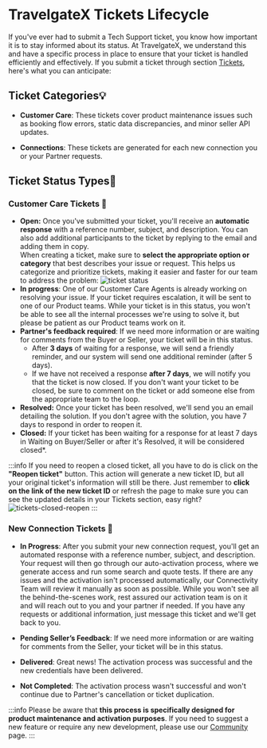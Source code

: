 ﻿---
sidebar_position: 2
---

# TravelgateX Tickets Lifecycle

If you've ever had to submit a Tech Support ticket, you know how important it is to stay informed about its status. At TravelgateX, we understand this and have a specific process in place to ensure that your ticket is handled efficiently and effectively.  If you submit a ticket through section [Tickets](https://app.travelgate.com/support), here's what you can anticipate:

## Ticket Categories💡

- **Customer Care**: These tickets cover product maintenance issues such as booking flow errors, static data discrepancies, and minor seller API updates.

- **Connections**: These tickets are generated for each new connection you or your Partner requests.


## Ticket Status Types🔎

### Customer Care Tickets 💬

- **Open:** Once you've submitted your ticket, you'll receive an **automatic response** with a reference number, subject, and description. You can also add additional participants to the ticket by replying to the email and adding them in copy.  
When creating a ticket, make sure to **select the appropriate option or category** that best describes your issue or request. This helps us categorize and prioritize tickets, making it easier and faster for our team to address the problem:
  ![ticket status](https://storage.travelgate.com//kbase/ticket_status.jpg)
- **In progress**: One of our Customer Care Agents is already working on resolving your issue. If your ticket requires escalation, it will be sent to one of our Product teams. While your ticket is in this status, you won't be able to see all the internal processes we're using to solve it, but please be patient as our Product teams work on it.
- **Partner's feedback required**: If we need more information or are waiting for comments from the Buyer or Seller, your ticket will be in this status.	
  - After **3 days** of waiting for a response, we will send a friendly reminder, and our system will send one additional reminder (after 5 days). 
  - If we have not received a response **after 7 days**, we will notify you that the ticket is now closed. If you don't want your ticket to be closed, be sure to comment on the ticket or add someone else from the appropriate team to the loop.
- **Resolved:** Once your ticket has been resolved, we'll send you an email detailing the solution. If you don't agree with the solution, you have 7 days to respond in order to reopen it.
- **Closed:** If your ticket has been waiting for a response for at least 7 days in Waiting on Buyer/Seller or after it's Resolved, it will be considered closed*.

:::info
If you need to reopen a closed ticket, all you have to do is click on the **"Reopen ticket"** button. This action will generate a new ticket ID, but all your original ticket's information will still be there. Just remember to **click on the link of the new ticket ID** or refresh the page to make sure you can see the updated details in your Tickets section, easy right?
![tickets-closed-reopen](https://storage.travelgate.com//kbase/tickets-closed-reopen.jpg)
:::


### New Connection Tickets 🚀

- **In Progress**: After you submit your new connection request, you'll get an automated response with a reference number, subject, and description. Your request will then go through our auto-activation process, where we generate access and run some search and quote tests. If there are any issues and the activation isn't processed automatically, our Connectivity Team will review it manually as soon as possible. While you won't see all the behind-the-scenes work, rest assured our activation team is on it and will reach out to you and your partner if needed. If you have any requests or additional information, just message this ticket and we'll get back to you.

- **Pending Seller’s Feedback**: If we need more information or are waiting for comments from the Seller, your ticket will be in this status.

- **Delivered**: Great news! The activation process was successful and the new credentials have been delivered.

- **Not Completed**: The activation process wasn't successful and won't continue due to Partner's cancellation or ticket duplication.



:::info 
Please be aware that **this process is specifically designed for product maintenance and activation purposes**. If you need to suggest a new feature or require any new development, please use our [Community](/kb/getting-started-with-travelgate/about-our-community) page.
:::

